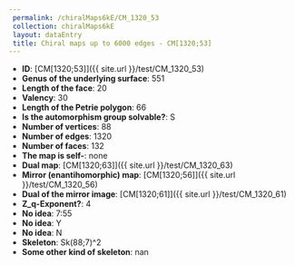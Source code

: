 ```yaml
--- 
 permalink: /chiralMaps6kE/CM_1320_53 
 collection: chiralMaps6kE
 layout: dataEntry
 title: Chiral maps up to 6000 edges - CM[1320;53]
---
```


- **ID**: [CM[1320;53]]({{ site.url }}/test/CM_1320_53)
- **Genus of the underlying surface**: 551
- **Length of the face**: 20
- **Valency**: 30
- **Length of the Petrie polygon**: 66
- **Is the automorphism group solvable?**: S
- **Number of vertices**: 88
- **Number of edges**: 1320
- **Number of faces**: 132
- **The map is self-**: none
- **Dual map**: [CM[1320;63]]({{ site.url }}/test/CM_1320_63)
- **Mirror (enantihomorphic) map**: [CM[1320;56]]({{ site.url }}/test/CM_1320_56)
- **Dual of the mirror image**: [CM[1320;61]]({{ site.url }}/test/CM_1320_61)
- **Z_q-Exponent?**: 4
- **No idea**:  7:55
- **No idea**: Y
- **No idea**: N
- **Skeleton**: Sk(88;7)^2
- **Some other kind of skeleton**: nan
